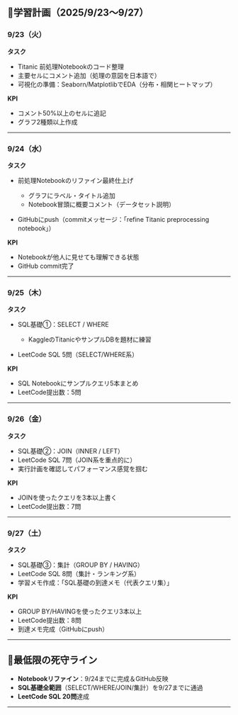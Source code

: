 ## 🔹学習計画（2025/9/23〜9/27）

### 9/23（火）

**タスク**

* Titanic 前処理Notebookのコード整理
* 主要セルにコメント追加（処理の意図を日本語で）
* 可視化の準備：Seaborn/MatplotlibでEDA（分布・相関ヒートマップ）

**KPI**

* コメント50%以上のセルに追記
* グラフ2種類以上作成

---

### 9/24（水）

**タスク**

* 前処理Notebookのリファイン最終仕上げ

  * グラフにラベル・タイトル追加
  * Notebook冒頭に概要コメント（データセット説明）
* GitHubにpush（commitメッセージ：「refine Titanic preprocessing notebook」）

**KPI**

* Notebookが他人に見せても理解できる状態
* GitHub commit完了

---

### 9/25（木）

**タスク**

* SQL基礎①：SELECT / WHERE

  * KaggleのTitanicやサンプルDBを題材に練習
* LeetCode SQL 5問（SELECT/WHERE系）

**KPI**

* SQL Notebookにサンプルクエリ5本まとめ
* LeetCode提出数：5問

---

### 9/26（金）

**タスク**

* SQL基礎②：JOIN（INNER / LEFT）
* LeetCode SQL 7問（JOIN系を重点的に）
* 実行計画を確認してパフォーマンス感覚を掴む

**KPI**

* JOINを使ったクエリを3本以上書く
* LeetCode提出数：7問

---

### 9/27（土）

**タスク**

* SQL基礎③：集計（GROUP BY / HAVING）
* LeetCode SQL 8問（集計・ランキング系）
* 学習メモ作成：「SQL基礎の到達メモ（代表クエリ集）」

**KPI**

* GROUP BY/HAVINGを使ったクエリ3本以上
* LeetCode提出数：8問
* 到達メモ完成（GitHubにpush）

---

## 🔹最低限の死守ライン

* **Notebookリファイン**：9/24までに完成＆GitHub反映
* **SQL基礎全範囲**（SELECT/WHERE/JOIN/集計）を9/27までに通過
* **LeetCode SQL 20問**達成

---
